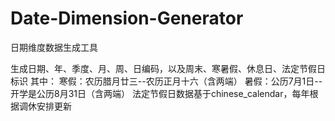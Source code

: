 # Date-Dimension-Generator
日期维度数据生成工具

生成日期、年、季度、月、周、日编码，以及周末、寒暑假、休息日、法定节假日标识
其中：
寒假：农历腊月廿三--农历正月十六（含两端）
暑假：公历7月1日--开学是公历8月31日（含两端）
法定节假日数据基于chinese_calendar，每年根据调休安排更新
